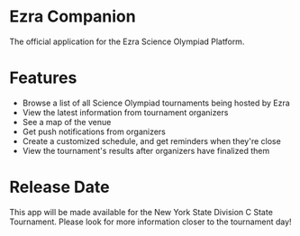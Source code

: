 # Ezra Companion

The official application for the Ezra Science Olympiad Platform.

# Features

* Browse a list of all Science Olympiad tournaments being hosted by Ezra
* View the latest information from tournament organizers
* See a map of the venue
* Get push notifications from organizers
* Create a customized schedule, and get reminders when they're close
* View the tournament's results after organizers have finalized them

# Release Date

This app will be made available for the New York State Division C State Tournament. Please look for more information closer to the tournament day!
